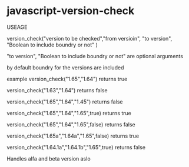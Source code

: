 javascript-version-check
=======================

USEAGE

version_check("version to be checked","from versioin", "to version", "Boolean to include boundry or not" )

"to version", "Boolean to include boundry or not" are optional arguments

by default boundry for the versions are included

example
version_check("1.65","1.64") returns true

version_check("1.63","1.64") returns false

version_check("1.65","1.64","1.45") returns false

version_check("1.65","1.64","1.65",true) returns true

version_check("1.65","1.64","1.65",false) returns false

version_check("1.65a","1.64a","1.65",false) returns true

version_check("1.64.1a","1.64.1b","1.65",true) returns false

Handles alfa and beta version aslo
